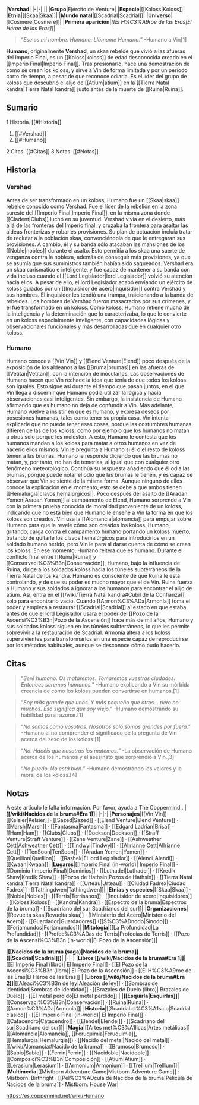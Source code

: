 

|**Vershad**|
|-|-|
||
|**Grupo**|Ejército de Venture|
|**Especie**|[[Koloss\|Koloss]]|
|**Etnia**|[[Skaa\|Skaa]]|
|**Mundo natal**|[[Scadrial\|Scadrial]]|
|**Universo**|[[Cosmere\|Cosmere]]|
|**Primera aparición**|*[[El H%C3%A9roe de las Eras\|El Héroe de las Eras]]*|

>“*Ese es mi nombre. Humano. Llámame Humano.*”
\-Humano a Vin[1]


**Humano**, originalmente **Vershad**, un skaa rebelde que vivió a las afueras del Imperio Final, es un [[Koloss\|koloss]] de edad desconocida creado en el [[Imperio Final\|Imperio Final]]. Tras presionarlo, hace una demostración de cómo se crean los koloss, y sirve a Vin de forma limitada y por un periodo corto de tiempo, a pesar de que reconoce odiarla. Es el líder del grupo de koloss que descubrió el alijo de [[Atium\|atium]] en la [[Tierra Natal kandra\|Tierra Natal kandra]] justo antes de la muerte de [[Ruina\|Ruina]].

## Sumario

1 Historia. [[#Historia]] 

1. [[#Vershad]] 
1. [[#Humano]] 


2 Citas. [[#Citas]] 
3 Notas. [[#Notas]] 


## Historia
### Vershad
Antes de ser transformado en un koloss, Humano fue un [[Skaa\|skaa]] rebelde conocido como Vershad. Fue el líder de la rebelión en la zona sureste del [[Imperio Final\|Imperio Final]], en la misma zona donde [[Cladent\|Clubs]] luchó en su juventud. Vershad vivía en el desierto, más allá de las fronteras del Imperio final, y cruzaba la frontera para asaltar las aldeas fronterizas y robarles provisiones.
Su plan de actuación incluía tratar de reclutar a la población skaa, convenciéndola de que le entregaran sus provisiones. A cambio, él y su banda sólo atacaban las mansiones de los [[Noble\|nobles]] durante el asalto. Esto permitía a los skaa una suerte de venganza contra la nobleza, además de conseguir más provisiones, ya que se asumía que sus suministros también habían sido saqueados.
Vershad era un skaa carismático e inteligente, y fue capaz de mantener a su banda con vida incluso cuando el [[Lord Legislador\|lord Legislador]] volvió su atención hacia ellos. A pesar de ello, el lord Legislador acabó enviando un ejército de koloss guiados por un [[Inquisidor de acero\|inquisidor]] contra Vershad y sus hombres. El inquisidor les tendió una trampa, traicionando a la banda de rebeldes. Los hombres de Vershad fueron masacrados por sus crímenes, y él fue transformado en un koloss.
Como koloss, Humano retiene mucho de la inteligencia y la determinación que lo caracterizaba, lo que le convierte en un koloss especialmente inteligente, con capacidades lógicas y observacionales funcionales y más desarrolladas que en cualquier otro koloss.

### Humano
Humano conoce a [[Vin\|Vin]] y [[Elend Venture\|Elend]] poco después de la exposición de los aldeanos a las [[Bruma\|brumas]] en las afueras de [[Vetitan\|Vetitan]], con la intención de inocularlos. Las observaciones de Humano hacen que Vin rechace la idea que tenía de que todos los koloss son iguales. Esto sigue así durante el tiempo que pasan juntos, en el que Vin llega a discernir que Humano podía utilizar la lógica y hacía observaciones casi inteligentes. Sin embargo, la insistencia de Humano afirmando que es humano no deja de confundir a Vin.
Más adelante, Humano vuelve a insistir en que es humano, y expresa deseos por posesiones humanas, tales como tener su propia casa. Vin intenta explicarle que no puede tener esas cosas, porque las costumbres humanas difieren de las de los koloss, como por ejemplo que los humanos no matan a otros solo porque les molesten. A esto, Humano le contesta que los humanos mandan a los koloss para matar a otros humanos en vez de hacerlo ellos mismos.
Vin le pregunta a Humano si él o el resto de koloss temen a las brumas. Humano le responde diciendo que las brumas no matan, y, por tanto, no han de temerlas, al igual que con cualquier otro fenómeno meteorológico. Continúa su respuesta añadiendo que él odia las brumas, porque puede notar el odio que las brumas le tienen, y es capaz de observar que Vin se siente de la misma forma. Aunque ninguno de ellos conoce la explicación en el momento, esto se debe a que ambos tienen [[Hemalurgia\|clavos hemalúrgicos]].
Poco después del asalto de [[Aradan Yomen\|Aradan Yomen]] al campamento de Elend, Humano sorprende a Vin con la primera prueba conocida de moralidad proveniente de un koloss, indicando que no está bien que Humano le enseñe a Vin la forma en que los koloss son creados. Vin usa la [[Alomancia\|alomancia]] para empujar sobre Humano para que le revele cómo son creados los koloss. Humano, gritando, carga contra el campamento humano portando un koloss muerto, tratando de quitarle los clavos hemalúrgicos para introducirlos en un soldado humano herido, pero Vin le para al darse cuenta de cómo se crean los koloss. En ese momento, Humano reitera que es humano.
Durante el conflicto final entre [[Ruina\|Ruina]] y [[Conservaci%C3%B3n\|Conservación]], Humano, bajo la influencia de Ruina, dirige a los soldados koloss hacia los túneles subterráneos de la Tierra Natal de los kandra. Humano es consciente de que Ruina le está controlando, y de que su poder es mucho mayor que el de Vin. Ruina fuerza a Humano y sus soldados a ignorar a los humanos para encontrar el alijo de atium. Así, entra en el [[/wiki/Tierra Natal kandra#Cubil de la Confianza]], solo para encontrarlo vacío.
Cuando [[Armon%C3%ADa\|Armonía]] toma el poder y empieza a restaurar [[Scadrial\|Scadrial]] al estado en que estaba antes de que el lord Legislador usara el poder del [[Pozo de la Ascensi%C3%B3n\|Pozo de la Ascensión]] hace más de mil años, Humano y sus soldados koloss siguen en los túneles subterráneos, lo que les permite sobrevivir a la restauración de Scadrial. Armonía altera a los koloss supervivientes para transformarlos en una especie capaz de reproducirse por los métodos habituales, aunque se desconoce cómo pudo hacerlo.

## Citas
>“*Seré humano. Os mataremos. Tomaremos vuestras ciudades. Entonces seremos humanos.*”
\-Humano explicando a Vin su mórbida creencia de cómo los koloss pueden convertirse en humanos.[1]


>“*Soy más grande que unos. Y más pequeño que otros… pero no muchos. Eso significa que soy viejo.*”
\-Humano demostrando su habilidad para razonar.[1]


>“*No somos como vosotros. Nosotros solo somos grandes por fuera.*”
\-Humano al no comprender el significado de la pregunta de Vin acerca del sexo de los koloss.[1]


>“*No. Hacéis que nosotros los matemos.*”
\-La observación de Humano acerca de los humanos y el asesinato que sorprendió a Vin.[3]


>“*No puedo. No está bien.*”
\-Humano demostrando los valores y la moral de los koloss.[4]


## Notas

A este artículo le falta información. Por favor, ayuda a The Coppermind .
|**[[/wiki/Nacidos de la bruma#Era 1]]**|
|-|-|
|**Personajes**|[[Vin\|Vin]] · [[Kelsier\|Kelsier]] · [[Sazed\|Sazed]] · [[Elend Venture\|Elend Venture]] · [[Marsh\|Marsh]] · [[Fantasma\|Fantasma]] · [[Edgard Ladrian\|Brisa]] · [[Ham\|Ham]] · [[Clubs\|Clubs]] · [[Dockson\|Dockson]] · [[Straff Venture\|Straff Venture]] · [[Zane Venture\|Zane]] · [[Ashweather Cett\|Ashweather Cett]] · [[Tindwyl\|Tindwyl]] · [[Allrianne Cett\|Allrianne Cett]] · [[TenSoon\|TenSoon]] · [[Aradan Yomen\|Yomen]] · [[Quellion\|Quellion]] · [[Rashek\|El lord Legislador]] · [[Alendi\|Alendi]] · [[Kwaan\|Kwaan]]|
|**Lugares**|[[Imperio Final (in-world)\| Imperio Final]] · [[Dominio (Imperio Final)\|Dominios]] · [[Luthadel\|Luthadel]] · [[Kredik Shaw\|Kredik Shaw]] · [[Pozos de Hathsin\|Pozos de Hathsin]] · [[Tierra Natal kandra\|Tierra Natal kandra]] · [[Urteau\|Urteau]] · [[Ciudad Fadrex\|Ciudad Fadrex]] · [[Tathingdwen\|Tathingdwen]]|
|**Etnias y especies**|[[Skaa\|Skaa]] · [[Noble\|Nobles]] · [[Terris\|Terrisanos]] · [[Inquisidor de acero\|Inquisidores]] · [[Koloss\|Koloss]] · [[Kandra\|Kandra]] · [[Espectro de la bruma\|Espectros de la bruma]] · [[Scadriano del sur\|Scadrianos del sur]]|
|**Organizaciones**|[[Revuelta skaa\|Revuelta skaa]] · [[Ministerio del Acero\|Ministerio del Acero]] · [[Guardador\|Guardadores]] ([[S%C3%ADnodo\|Sínodo]]) · [[Forjamundos\|Forjamundos]]|
|**Mitología**|[[La Profundidad\|La Profundidad]] · [[Profec%C3%ADas de Terris\|Profecías de Terris]] · [[Pozo de la Ascensi%C3%B3n (in-world)\|El Pozo de la Ascensión]]|

|**[[Nacidos de la bruma (saga)\|Nacidos de la bruma]] ([[Scadrial\|Scadrial]])**|
|-|-|
|**Libros [[/wiki/Nacidos de la bruma#Era 1]]**|[[El Imperio Final (libro)\| El Imperio Final]] · [[El Pozo de la Ascensi%C3%B3n (libro)\| El Pozo de la Ascensión]] · [[El H%C3%A9roe de las Eras\|El Héroe de las Eras]] |
|**Libros [[/wiki/Nacidos de la bruma#Era 2]]**|[[Aleaci%C3%B3n de ley\|Aleación de ley]] · [[Sombras de identidad\|Sombras de identidad]] · [[Brazales de Duelo (libro)\| Brazales de Duelo]] · [[El metal perdido\|El metal perdido]]  |
|**[[Esquirla\|Esquirlas]]**|[[Conservaci%C3%B3n\|Conservación]] · [[Ruina\|Ruina]] · [[Armon%C3%ADa\|Armonía]]|
|**Historia**|[[Scadrial cl%C3%A1sico\|Scadrial clásico]] · [[El Imperio Final (in-world)\| El Imperio Final]] · [[Catacendro\|Catacendro]] · [[Elendel\|Elendel]] · [[Scadriano del sur\|Scadriano del sur]]|
|**Magia**|[[Artes met%C3%A1licas\|Artes metálicas]] ([[Alomancia\|Alomancia]], [[Feruquimia\|Feruquimia]], [[Hemalurgia\|Hemalurgia]]) · [[Nacido del metal\|Nacido del metal]] · [[/wiki/Alomancia#Nacido de la bruma]] · [[Brumoso\|Brumoso]] · [[Sabio\|Sabio]] · [[Ferrin\|Ferrin]] · [[Nacidoble\|Nacidoble]] · [[Composici%C3%B3n\|Composición]] · [[Atium\|Atium]] · [[Lerasium\|Lerasium]] · [[Armonium\|Armonium]] · [[Trellium\|Trellium]]|
|**Multimedia**|[[Mistborn Adventure Game\|Mistborn Adventure Game‎‎]] · Mistborn: Birthright · [[Pel%C3%ADcula de Nacidos de la bruma\|Película de Nacidos de la bruma]] · Mistborn: House War|



https://es.coppermind.net/wiki/Humano